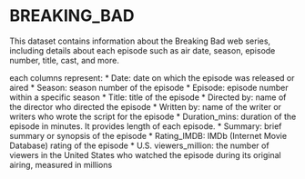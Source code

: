 # BREAKING_BAD

This dataset contains information about the Breaking Bad web series, including details about each episode such as air date, season, episode number, title, cast, and more.

 each columns represent:
        * Date: date on which the episode was released or aired
        * Season: season number of the episode
        * Episode:  episode number within a specific season
        * Title: title of the episode
        * Directed by:  name of the director who directed the episode
        * Written by: name of the writer or writers who wrote the script for the episode
        * Duration_mins: duration of the episode in minutes. It provides length of each episode.
        * Summary: brief summary or synopsis of the episode
        * Rating_IMDB: IMDb (Internet Movie Database) rating of the episode
        * U.S. viewers_million: the number of viewers in the United States who watched the episode during its original airing, measured in millions
